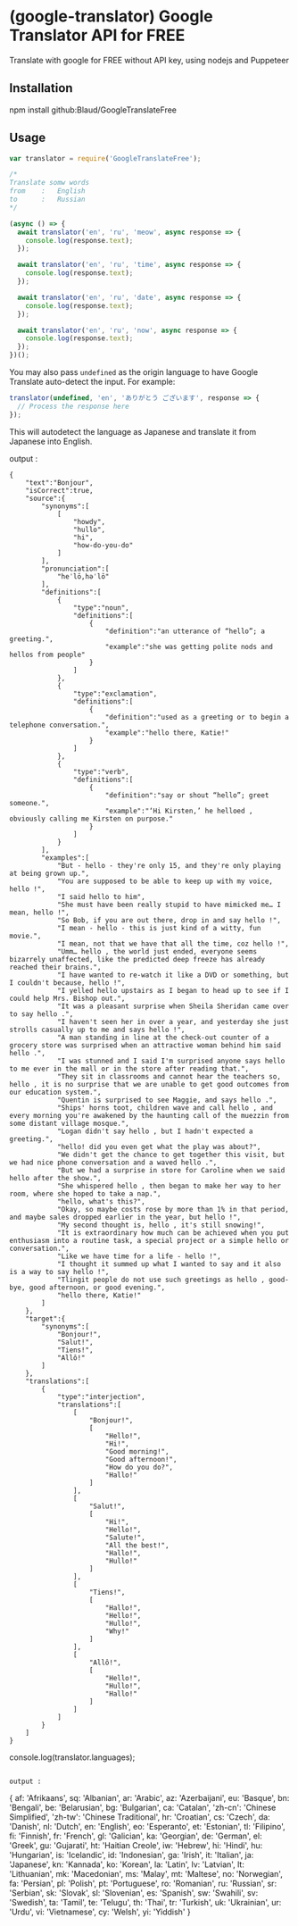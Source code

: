 ﻿# (google-translator) Google Translator API for FREE

Translate with google for FREE without API key, using nodejs and Puppeteer

## Installation

npm install github:Blaud/GoogleTranslateFree

## Usage

```javascript
var translator = require('GoogleTranslateFree');

/*
Translate somw words
from	:	English
to		:	Russian
*/

(async () => {
  await translator('en', 'ru', 'meow', async response => {
    console.log(response.text);
  });

  await translator('en', 'ru', 'time', async response => {
    console.log(response.text);
  });

  await translator('en', 'ru', 'date', async response => {
    console.log(response.text);
  });

  await translator('en', 'ru', 'now', async response => {
    console.log(response.text);
  });
})();
```

You may also pass `undefined` as the origin language to have Google Translate auto-detect the input. For example:

```javascript
translator(undefined, 'en', 'ありがとう ございます', response => {
  // Process the response here
});
```

This will autodetect the language as Japanese and translate it from Japanese into English.

output :

```
{
    "text":"Bonjour",
    "isCorrect":true,
    "source":{
        "synonyms":[
            [
                "howdy",
                "hullo",
                "hi",
                "how-do-you-do"
            ]
        ],
        "pronunciation":[
            "heˈlō,həˈlō"
        ],
        "definitions":[
            {
                "type":"noun",
                "definitions":[
                    {
                        "definition":"an utterance of “hello”; a greeting.",
                        "example":"she was getting polite nods and hellos from people"
                    }
                ]
            },
            {
                "type":"exclamation",
                "definitions":[
                    {
                        "definition":"used as a greeting or to begin a telephone conversation.",
                        "example":"hello there, Katie!"
                    }
                ]
            },
            {
                "type":"verb",
                "definitions":[
                    {
                        "definition":"say or shout “hello”; greet someone.",
                        "example":"‘Hi Kirsten,’ he helloed , obviously calling me Kirsten on purpose."
                    }
                ]
            }
        ],
        "examples":[
            "But - hello - they're only 15, and they're only playing at being grown up.",
            "You are supposed to be able to keep up with my voice, hello !",
            "I said hello to him",
            "She must have been really stupid to have mimicked me… I mean, hello !",
            "So Bob, if you are out there, drop in and say hello !",
            "I mean - hello - this is just kind of a witty, fun movie.",
            "I mean, not that we have that all the time, coz hello !",
            "Umm… hello , the world just ended, everyone seems bizarrely unaffected, like the predicted deep freeze has already reached their brains.",
            "I have wanted to re-watch it like a DVD or something, but I couldn't because, hello !",
            "I yelled hello upstairs as I began to head up to see if I could help Mrs. Bishop out.",
            "It was a pleasant surprise when Sheila Sheridan came over to say hello .",
            "I haven't seen her in over a year, and yesterday she just strolls casually up to me and says hello !",
            "A man standing in line at the check-out counter of a grocery store was surprised when an attractive woman behind him said hello .",
            "I was stunned and I said I'm surprised anyone says hello to me ever in the mall or in the store after reading that.",
            "They sit in classrooms and cannot hear the teachers so, hello , it is no surprise that we are unable to get good outcomes from our education system.",
            "Quentin is surprised to see Maggie, and says hello .",
            "Ships' horns toot, children wave and call hello , and every morning you're awakened by the haunting call of the muezzin from some distant village mosque.",
            "Logan didn't say hello , but I hadn't expected a greeting.",
            "hello! did you even get what the play was about?",
            "We didn't get the chance to get together this visit, but we had nice phone conversation and a waved hello .",
            "But we had a surprise in store for Caroline when we said hello after the show.",
            "She whispered hello , then began to make her way to her room, where she hoped to take a nap.",
            "hello, what's this?",
            "Okay, so maybe costs rose by more than 1% in that period, and maybe sales dropped earlier in the year, but hello !",
            "My second thought is, hello , it's still snowing!",
            "It is extraordinary how much can be achieved when you put enthusiasm into a routine task, a special project or a simple hello or conversation.",
            "Like we have time for a life - hello !",
            "I thought it summed up what I wanted to say and it also is a way to say hello !",
            "Tlingit people do not use such greetings as hello , good-bye, good afternoon, or good evening.",
            "hello there, Katie!"
        ]
    },
    "target":{
        "synonyms":[
            "Bonjour!",
            "Salut!",
            "Tiens!",
            "Allô!"
        ]
    },
    "translations":[
        {
            "type":"interjection",
            "translations":[
                [
                    "Bonjour!",
                    [
                        "Hello!",
                        "Hi!",
                        "Good morning!",
                        "Good afternoon!",
                        "How do you do?",
                        "Hallo!"
                    ]
                ],
                [
                    "Salut!",
                    [
                        "Hi!",
                        "Hello!",
                        "Salute!",
                        "All the best!",
                        "Hallo!",
                        "Hullo!"
                    ]
                ],
                [
                    "Tiens!",
                    [
                        "Hallo!",
                        "Hello!",
                        "Hullo!",
                        "Why!"
                    ]
                ],
                [
                    "Allô!",
                    [
                        "Hello!",
                        "Hullo!",
                        "Hallo!"
                    ]
                ]
            ]
        }
    ]
}
```

console.log(translator.languages);

```

output :

```

{
af: 'Afrikaans',
sq: 'Albanian',
ar: 'Arabic',
az: 'Azerbaijani',
eu: 'Basque',
bn: 'Bengali',
be: 'Belarusian',
bg: 'Bulgarian',
ca: 'Catalan',
'zh-cn': 'Chinese Simplified',
'zh-tw': 'Chinese Traditional',
hr: 'Croatian',
cs: 'Czech',
da: 'Danish',
nl: 'Dutch',
en: 'English',
eo: 'Esperanto',
et: 'Estonian',
tl: 'Filipino',
fi: 'Finnish',
fr: 'French',
gl: 'Galician',
ka: 'Georgian',
de: 'German',
el: 'Greek',
gu: 'Gujarati',
ht: 'Haitian Creole',
iw: 'Hebrew',
hi: 'Hindi',
hu: 'Hungarian',
is: 'Icelandic',
id: 'Indonesian',
ga: 'Irish',
it: 'Italian',
ja: 'Japanese',
kn: 'Kannada',
ko: 'Korean',
la: 'Latin',
lv: 'Latvian',
lt: 'Lithuanian',
mk: 'Macedonian',
ms: 'Malay',
mt: 'Maltese',
no: 'Norwegian',
fa: 'Persian',
pl: 'Polish',
pt: 'Portuguese',
ro: 'Romanian',
ru: 'Russian',
sr: 'Serbian',
sk: 'Slovak',
sl: 'Slovenian',
es: 'Spanish',
sw: 'Swahili',
sv: 'Swedish',
ta: 'Tamil',
te: 'Telugu',
th: 'Thai',
tr: 'Turkish',
uk: 'Ukrainian',
ur: 'Urdu',
vi: 'Vietnamese',
cy: 'Welsh',
yi: 'Yiddish'
}

```

```
